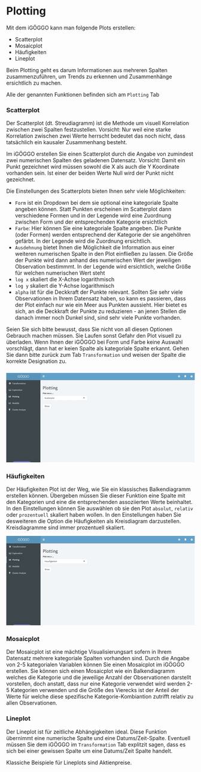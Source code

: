 # Plotting

Mit dem iGÖGGO kann man folgende Plots erstellen:

+ Scatterplot
+ Mosaicplot
+ Häufigkeiten
+ Lineplot

Beim Plotting geht es darum Informationen aus mehreren Spalten zusammenzuführen, um Trends zu erkennen und Zusammenhänge ersichtlich zu machen. 

Alle der genannten Funktionen befinden sich am `Plotting` Tab



### Scatterplot

Der Scatterplot (dt. Streudiagramm) ist die Methode um visuell Korrelation zwischen zwei Spalten festzustellen. Vorsicht: Nur weil eine starke Korrelation zwischen zwei Werte herrscht bedeutet das noch nicht, dass tatsächlich ein kausaler Zusammenhang besteht. 

Im iGÖGGO erstellen Sie einen Scatterplot durch die Angabe von zumindest zwei numerischen Spalten des geladenen Datensatz. Vorsicht: Damit ein Punkt gezeichnet wird müssen sowohl die X als auch die Y Koordinate vorhanden sein. Ist einer der beiden Werte Null wird der Punkt nicht gezeichnet. 

Die Einstellungen des Scatterplots bieten Ihnen sehr viele Möglichkeiten:

+ `Form` ist ein Dropdown bei dem sie optional eine kategoriale Spalte angeben können. Statt Punkten erscheinen im Scatterplot dann verschiedene Formen und in der Legende wird eine Zuordnung zwischen Form und der entsprechenden Kategorie ersichtlich
+ `Farbe`: Hier können Sie eine kategoriale Spalte angeben. Die Punkte (oder Formen) werden entsprechend der Kategorie der sie angehöhren gefärbt. In der Legende wird die Zuordnung ersichtlich.
+ `Ausdehnung` bietet Ihnen die Möglichkeit die Information aus einer weiteren numerischen Spalte in den Plot einfließen zu lassen. Die Größe der Punkte wird dann anhand des numerischen Wert der jeweiligen Observation bestimmmt. In der Legende wird ersichtlich, welche Größe für welchen numerischen Wert steht
+ `log x` skaliert die X-Achse logarithmisch
+ `log y` skaliert die Y-Achse logarithmisch
+ `alpha` ist für die Deckkraft der Punkte relevant. Sollten Sie sehr viele Observationen in Ihrem Datensatz haben, so kann es passieren, dass der Plot einfach nur wie ein Meer aus Punkten aussieht. Hier bietet es sich, an die Deckkraft der Punkte zu reduzieren - an jenen Stellen die danach immer noch Dunkel sind, sind sehr viele Punkte vorhanden.

Seien Sie sich bitte bewusst, dass Sie nicht von all diesen Optionen Gebrauch machen müssen. Sie Laufen sonst Gefahr den Plot visuell zu überladen. Wenn Ihnen der iGÖGGO bei Form und Farbe keine Auswahl vorschlägt, dann hat er keien Spalte als kategoriale Spalte erkannt. Gehen Sie dann bitte zurück zum Tab `Transformation` und weisen der Spalte die korrekte Designation zu. 

### ![Verteilungen](./img/scatter.gif)



### Häufigkeiten

Der Häufigkeiten Plot ist der Weg, wie Sie ein klassisches Balkendiagramm erstellen können. Übergeben müssen Sie dieser Funktion eine Spalte mit den Kategorien und eine die entsprechenden assoziierten Werte beinhaltet. In den Einstellungen können Sie auswählen ob sie den Plot `absolut`, `relativ` oder `prozentuell` skaliert haben wollen. In den Einstellungen haben Sie desweiteren die Option die Häufigkeiten als Kreisdiagram darzustellen. Kreisdiagramme sind immer prozentuell skaliert. 

![Verteilungen](./img/hauef.gif)

### Mosaicplot

Der Mosaicplot ist eine mächtige Visualisierungsart sofern in Ihrem Datensatz mehrere kategoriale Spalten vorhanden sind. Durch die Angabe von 2-5 kategorialen Variablen können Sie einen Mosaicplot im iGÖGGO erstellen. Sie können sich einen Mosaicplot wie ein Balkendiagramm welches die Kategorie und die jeweilige Anzahl der Observationen darstellt vorstellen, doch anstatt, dass nur eine Kategorie verwendet wird werden 2-5 Kategorien verwenden und die Größe des Vierecks ist der Anteil der Werte für welche diese spezifische Kategorie-Kombiantion zutrifft relativ zu allen Observationen. 



### Lineplot

Der Lineplot ist für zeitliche Abhängigkeiten ideal. Diese Funktion übernimmt eine numerische Spalte und eine Datums/Zeit-Spalte. Eventuell müssen Sie dem iGÖGGO im `Transformation` Tab explitzit sagen, dass es sich bei einer gewissen Spalte um eine Datums/Zeit Spalte handelt. 

Klassiche Beispiele für Lineplots sind Aktienpreise. 

